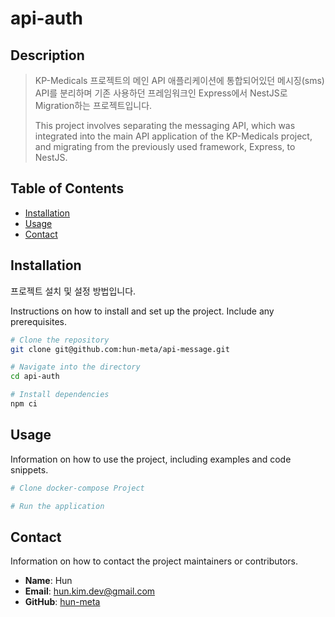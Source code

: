 # api-auth

## Description
> KP-Medicals 프로젝트의 메인 API 애플리케이션에 통합되어있던 메시징(sms) API를 분리하며 기존 사용하던 프레임워크인 Express에서 NestJS로 Migration하는 프로젝트입니다.
> 
> This project involves separating the messaging API, which was integrated into the main API application of the KP-Medicals project, and migrating from the previously used framework, Express, to NestJS.

## Table of Contents
- [Installation](#installation)
- [Usage](#usage)
- [Contact](#contact)

## Installation
프로젝트 설치 및 설정 방법입니다.

Instructions on how to install and set up the project. Include any prerequisites.

```bash
# Clone the repository
git clone git@github.com:hun-meta/api-message.git

# Navigate into the directory
cd api-auth

# Install dependencies
npm ci
```

## Usage
Information on how to use the project, including examples and code snippets.

```bash
# Clone docker-compose Project

# Run the application

```

## Contact
Information on how to contact the project maintainers or contributors.

- **Name**: Hun
- **Email**: hun.kim.dev@gmail.com
- **GitHub**: [hun-meta](https://github.com/hun-meta)

